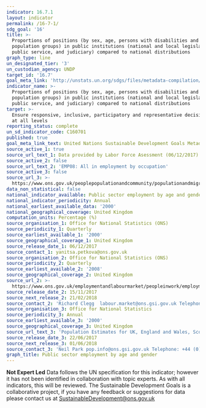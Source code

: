 ```yaml
---
indicator: 16.7.1
layout: indicator
permalink: /16-7-1/
sdg_goal: '16'
title: >-
  Proportions of positions (by sex, age, persons with disabilities and
  population groups) in public institutions (national and local legislatures,
  public service, and judiciary) compared to national distributions
graph_type: line
un_designated_tier: '3'
un_custodian_agency: UNDP
target_id: '16.7'
goal_meta_link: 'http://unstats.un.org/sdgs/files/metadata-compilation/Metadata-Goal-16.pdf'
indicator_name: >-
  Proportions of positions (by sex, age, persons with disabilities and
  population groups) in public institutions (national and local legislatures,
  public service, and judiciary) compared to national distributions
target: >-
  Ensure responsive, inclusive, participatory and representative decision-making
  at all levels
reporting_status: complete
un_sd_indicator_code: C160701
published: true
goal_meta_link_text: United Nations Sustainable Development Goals Metadata (PDF 1.3 MB)
source_active_1: true
source_url_text_1: Data provided by Labor Force Asessment (06/12/2017)
source_active_2: false
source_url_text_2: 'EMP08: All in employment by occupation'
source_active_3: false
source_url_3: >-
  https://www.ons.gov.uk/peoplepopulationandcommunity/populationandmigration/populationestimates/datasets/populationestimatesforukenglandandwalesscotlandandnorthernireland
data_non_statistical: false
national_indicator_available: Public sector employment by age and gender
national_indicator_periodicity: Annual
national_earliest_available_data: '2000'
national_geographical_coverage: United Kingdom
computation_units: Percentage (%)
source_organisation_1: Office for National Statistics (ONS)
source_periodicity_1: Quarterly
source_earliest_available_1: '2000'
source_geographical_coverage_1: United Kingdom
source_release_date_1: 06/12/2017
source_contact_1: yanitsa.petkova@ons.gov.uk
source_organisation_2: Office for National Statistics (ONS)
source_periodicity_2: Quarterly
source_earliest_available_2: '2008'
source_geographical_coverage_2: United Kingdom
source_url_2: >-
  https://www.ons.gov.uk/employmentandlabourmarket/peopleinwork/employmentandemployeetypes/datasets/allinemploymentbyoccupationemp08
source_release_date_2: 15/11/2017
source_next_release_2: 21/02/2018
source_contact_2: 'Richard Clegg  labour.market@ons.gsi.gov.uk Telephone: +44 (0)1633 455400'
source_organisation_3: Office for National Statistics
source_periodicity_3: Annual
source_earliest_available_3: '2000'
source_geographical_coverage_3: United Kingdom
source_url_text_3: 'Population Estimates for UK, England and Wales, Scotland and Northern Ireland'
source_release_date_3: 22/06/2017
source_next_release_3: 01/06/2018
source_contact_3: 'Neil Park pop.info@ons.gsi.gov.uk Telephone: +44 (0)1329 444661'
graph_title: Public sector employment by age and gender
---
```

**Not Expert Led**
Data follows the UN specification for this indicator; however it has not been identified in collaboration with topic experts. As with all indicators, this will be reviewed.
The Sustainable Development Goals is a collaborative project, if you have any feedback or suggestions for data please contact us at SustainableDevelopment@ons.gov.uk
